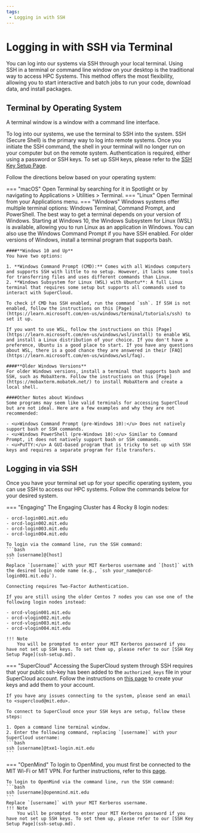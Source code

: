 ```yaml
---
tags:
 - Logging in with SSH
---
```


# Logging in with SSH via Terminal

You can log into our systems via SSH through your local terminal. Using SSH in a terminal or command line window on your desktop is the traditional way to access HPC Systems. This method offers the most flexibility, allowing you to start interactive and batch jobs to run your code, download data, and install packages.

## Terminal by Operating System
A terminal window is a window with a command line interface. 

To log into our systems, we use the terminal to SSH into the system. SSH (Secure Shell) is the primary way to log into remote systems. Once you initiate the SSH command, the shell in your terminal will no longer run on your computer but on the remote system. Authentication is required, either using a password or SSH keys. To set up SSH keys, please refer to the [SSH Key Setup Page](ssh-setup.md).

Follow the directions below based on your operating system:

=== "macOS"
    Open Terminal by searching for it in Spotlight or by navigating to Applications > Utilities > Terminal.
=== "Linux"
    Open Terminal from your Applications menu.
=== "Windows"
    Windows systems offer multiple terminal options: Windows Terminal, Command Prompt, and PowerShell. The best way to get a terminal depends on your version of Windows. Starting at Windows 10, the Windows Subsystem for Linux (WSL) is available, allowing you to run Linux as an application in Windows. You can also use the Windows Command Prompt if you have SSH enabled. For older versions of Windows, install a terminal program that supports bash.

    ####**Windows 10 and Up**
    You have two options:  

    1. **Windows Command Prompt (CMD):** Comes with all Windows computers and supports SSH with little to no setup. However, it lacks some tools for transferring files and uses different commands than Linux.  
    2. **Windows Subsystem for Linux (WSL) with Ubuntu**: A full Linux terminal that requires some setup but supports all commands used to interact with SuperCloud.
    
    To check if CMD has SSH enabled, run the command `ssh`. If SSH is not enabled, follow the instructions on this [Page](https://learn.microsoft.com/en-us/windows/terminal/tutorials/ssh) to set it up.

    If you want to use WSL, follow the instructions on this [Page](https://learn.microsoft.com/en-us/windows/wsl/install) to enable WSL and install a Linux distribution of your choice. If you don't have a preference, Ubuntu is a good place to start. If you have any questions about WSL, there is a good chance they are answered in their [FAQ](https://learn.microsoft.com/en-us/windows/wsl/faq).

    ####**Older Windows Versions**  
    For older Windows versions, install a terminal that supports bash and SSH, such as MobaXterm. Follow the instructions on this [Page](https://mobaxterm.mobatek.net/) to install MobaXterm and create a local shell.

    ####Other Notes about Windows  
    Some programs may seem like valid terminals for accessing SuperCloud but are not ideal. Here are a few examples and why they are not recommended:

    - <u>Windows Command Prompt (pre-Windows 10):</u> Does not natively support bash or SSH commands.
    - <u>Windows PowerShell (pre-Windows 10):</u> Similar to Command Prompt, it does not natively support bash or SSH commands.
    - <u>PuTTY:</u> A GUI-based program that is tricky to set up with SSH keys and requires a separate program for file transfers.

## Logging in via SSH
Once you have your terminal set up for your specific operating system, you can use SSH to access our HPC systems. Follow the commands below for your desired system.

=== "Engaging"
    The Engaging Cluster has 4 Rocky 8 login nodes: 

    - orcd-login001.mit.edu  
    - orcd-login002.mit.edu 
    - orcd-login003.mit.edu
    - orcd-login004.mit.edu
    
    To login via the command line, run the SSH command:
    ```bash 
    ssh [username]@[host]
    ```
    Replace `[username]` with your MIT Kerberos username and `[host]` with the desired login node name (e.g., `ssh your_name@orcd-login001.mit.edu`).

    Connecting requires Two-Factor Authentication.

    If you are still using the older Centos 7 nodes you can use one of the following login nodes instead:

    - orcd-vlogin001.mit.edu  
    - orcd-vlogin002.mit.edu 
    - orcd-vlogin003.mit.edu
    - orcd-vlogin004.mit.edu

    !!! Note
        You will be prompted to enter your MIT Kerberos password if you have not set up SSH keys. To set them up, please refer to our [SSH Key Setup Page](ssh-setup.md).

=== "SuperCloud"
    Accessing the SuperCloud system through SSH requires that your public ssh-key has been added to the `authorized_keys` file in your SuperCloud account. Follow the instructions on [this page](https://mit-supercloud.github.io/supercloud-docs/requesting-account/#generating-ssh-keys) to create your keys and add them to your account.
    
    If you have any issues connecting to the system, please send an email to <supercloud@mit.edu>.

    To connect to SuperCloud once your SSH keys are setup, follow these steps:  

    1. Open a command line terminal window.
    2. Enter the following command, replacing `[username]` with your SuperCloud username:
    ```bash
    ssh [username]@txe1-login.mit.edu
    ```

=== "OpenMind"
    To login to OpenMind, you must first be connected to the MIT Wi-Fi or MIT VPN. For further instructions, refer to this [page](https://github.mit.edu/MGHPCC/OpenMind/wiki/How-to-log-in-Openmind%3F).

    To login to OpenMind via the command line, run the SSH command:
    ```bash 
    ssh [username]@openmind.mit.edu
    ```
    Replace `[username]` with your MIT Kerberos username. 
    !!! Note
        You will be prompted to enter your MIT Kerberos password if you have not set up SSH keys. To set them up, please refer to our [SSH Key Setup Page](ssh-setup.md).

